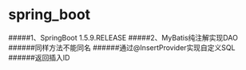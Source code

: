 # spring_boot

#####1、SpringBoot 1.5.9.RELEASE
#####2、MyBatis纯注解实现DAO
######同样方法不能同名
######通过@InsertProvider实现自定义SQL
######返回插入ID